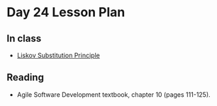# Day 24 Lesson Plan

## In class

- [Liskov Substitution Principle](../activities/activity7-2liskov.md)

## Reading

- Agile Software Development textbook, chapter 10 (pages 111-125).
